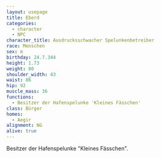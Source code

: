 ```yaml
---
layout: usepage
title: Eberd
categories:
  - character
  - NPC
character_title: Ausdrucksschwacher Spelunkenbetreiber
race: Menschen
sex: m
birthday: 24.7.344
height: 1.73
weight: 80
shoulder_width: 43
waist: 86
hip: 92
muscle_mass: 36
functions:
  - Besitzer der Hafenspelunke 'Kleines Fässchen'
class: Bürger
homes:
  - Aegir
alignment: NG
alive: true
---
```


Besitzer der Hafenspelunke "Kleines Fässchen".